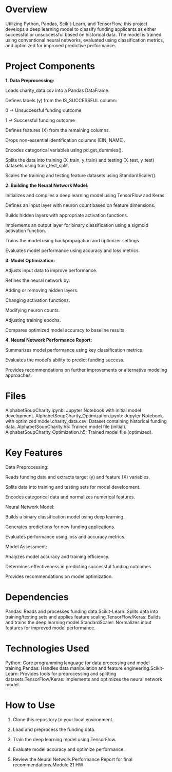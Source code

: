 # Overview

Utilizing Python, Pandas, Scikit-Learn, and TensorFlow, this project develops a deep learning model to classify funding applicants as either successful or unsuccessful based on historical data. The model is trained using conventional neural networks, evaluated using classification metrics, and optimized for improved predictive performance.

# Project Components

__1. Data Preprocessing:__

Loads charity_data.csv into a Pandas DataFrame.

Defines labels (y) from the IS_SUCCESSFUL column:

0 → Unsuccessful funding outcome

1 → Successful funding outcome

Defines features (X) from the remaining columns.

Drops non-essential identification columns (EIN, NAME).

Encodes categorical variables using pd.get_dummies().

Splits the data into training (X_train, y_train) and testing (X_test, y_test) datasets using train_test_split.

Scales the training and testing feature datasets using StandardScaler().

__2. Building the Neural Network Model:__

Initializes and compiles a deep learning model using TensorFlow and Keras.

Defines an input layer with neuron count based on feature dimensions.

Builds hidden layers with appropriate activation functions.

Implements an output layer for binary classification using a sigmoid activation function.

Trains the model using backpropagation and optimizer settings.

Evaluates model performance using accuracy and loss metrics.

__3. Model Optimization:__

Adjusts input data to improve performance.

Refines the neural network by:

Adding or removing hidden layers.

Changing activation functions.

Modifying neuron counts.

Adjusting training epochs.

Compares optimized model accuracy to baseline results.

__4. Neural Network Performance Report:__

Summarizes model performance using key classification metrics.

Evaluates the model’s ability to predict funding success.

Provides recommendations on further improvements or alternative modeling approaches.

# Files

AlphabetSoupCharity.ipynb: Jupyter Notebook with initial model development.
AlphabetSoupCharity_Optimization.ipynb: Jupyter Notebook with optimized 
model.charity_data.csv: Dataset containing historical funding data.
AlphabetSoupCharity.h5: Trained model file (initial).
AlphabetSoupCharity_Optimization.h5: Trained model file (optimized).

# Key Features

Data Preprocessing:

Reads funding data and extracts target (y) and feature (X) variables.

Splits data into training and testing sets for model development.

Encodes categorical data and normalizes numerical features.

Neural Network Model:

Builds a binary classification model using deep learning.

Generates predictions for new funding applications.

Evaluates performance using loss and accuracy metrics.

Model Assessment:

Analyzes model accuracy and training efficiency.

Determines effectiveness in predicting successful funding outcomes.

Provides recommendations on model optimization.

# Dependencies

Pandas: Reads and processes funding data.Scikit-Learn: Splits data into training/testing sets and applies feature scaling.TensorFlow/Keras: Builds and trains the deep learning model.StandardScaler: Normalizes input features for improved model performance.

# Technologies Used

Python: Core programming language for data processing and model training.Pandas: Handles data manipulation and feature engineering.Scikit-Learn: Provides tools for preprocessing and splitting datasets.TensorFlow/Keras: Implements and optimizes the neural network model.

# How to Use

1. Clone this repository to your local environment.

2. Load and preprocess the funding data.

3. Train the deep learning model using TensorFlow.

4. Evaluate model accuracy and optimize performance.

5. Review the Neural Network Performance Report for final recommendations.Module 21 HW
